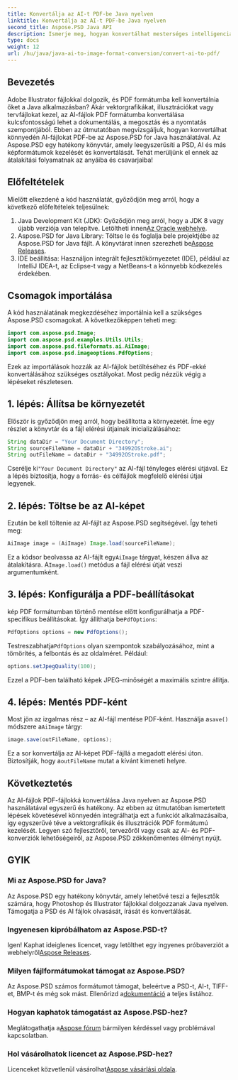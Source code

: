 ```yaml
---
title: Konvertálja az AI-t PDF-be Java nyelven
linktitle: Konvertálja az AI-t PDF-be Java nyelven
second_title: Aspose.PSD Java API
description: Ismerje meg, hogyan konvertálhat mesterséges intelligencia fájlokat PDF formátumba Java nyelven az Aspose.PSD segítségével. Kövesse részletes, lépésenkénti útmutatónkat a fájlkonverziók hatékony kezeléséhez.
type: docs
weight: 12
url: /hu/java/java-ai-to-image-format-conversion/convert-ai-to-pdf/
---
```

## Bevezetés
Adobe Illustrator fájlokkal dolgozik, és PDF formátumba kell konvertálnia őket a Java alkalmazásban? Akár vektorgrafikákat, illusztrációkat vagy tervfájlokat kezel, az AI-fájlok PDF formátumba konvertálása kulcsfontosságú lehet a dokumentálás, a megosztás és a nyomtatás szempontjából. Ebben az útmutatóban megvizsgáljuk, hogyan konvertálhat könnyedén AI-fájlokat PDF-be az Aspose.PSD for Java használatával. Az Aspose.PSD egy hatékony könyvtár, amely leegyszerűsíti a PSD, AI és más képformátumok kezelését és konvertálását. Tehát merüljünk el ennek az átalakítási folyamatnak az anyáiba és csavarjaiba!
## Előfeltételek
Mielőtt elkezdené a kód használatát, győződjön meg arról, hogy a következő előfeltételek teljesülnek:
1.  Java Development Kit (JDK): Győződjön meg arról, hogy a JDK 8 vagy újabb verziója van telepítve. Letöltheti innen[Az Oracle webhelye](https://www.oracle.com/java/technologies/javase-downloads.html).
2.  Aspose.PSD for Java Library: Töltse le és foglalja bele projektjébe az Aspose.PSD for Java fájlt. A könyvtárat innen szerezheti be[Aspose Releases](https://releases.aspose.com/psd/java/).
3. IDE beállítása: Használjon integrált fejlesztőkörnyezetet (IDE), például az IntelliJ IDEA-t, az Eclipse-t vagy a NetBeans-t a könnyebb kódkezelés érdekében.
## Csomagok importálása
A kód használatának megkezdéséhez importálnia kell a szükséges Aspose.PSD csomagokat. A következőképpen teheti meg:
```java
import com.aspose.psd.Image;
import com.aspose.psd.examples.Utils.Utils;
import com.aspose.psd.fileformats.ai.AiImage;
import com.aspose.psd.imageoptions.PdfOptions;
```
Ezek az importálások hozzák az AI-fájlok betöltéséhez és PDF-ekké konvertálásához szükséges osztályokat. Most pedig nézzük végig a lépéseket részletesen.

## 1. lépés: Állítsa be környezetét
Először is győződjön meg arról, hogy beállította a környezetét. Íme egy részlet a könyvtár és a fájl elérési útjainak inicializálásához:
```java
String dataDir = "Your Document Directory"; 
String sourceFileName = dataDir + "34992OStroke.ai";
String outFileName = dataDir + "34992OStroke.pdf";
```
 Cserélje ki`"Your Document Directory"` az AI-fájl tényleges elérési útjával. Ez a lépés biztosítja, hogy a forrás- és célfájlok megfelelő elérési útjai legyenek.
## 2. lépés: Töltse be az AI-képet
Ezután be kell töltenie az AI-fájlt az Aspose.PSD segítségével. Így teheti meg:
```java
AiImage image = (AiImage) Image.load(sourceFileName);
```
 Ez a kódsor beolvassa az AI-fájlt egy`AiImage` tárgyat, készen állva az átalakításra. A`Image.load()` metódus a fájl elérési útját veszi argumentumként.
## 3. lépés: Konfigurálja a PDF-beállításokat
 kép PDF formátumban történő mentése előtt konfigurálhatja a PDF-specifikus beállításokat. Így állíthatja be`PdfOptions`:
```java
PdfOptions options = new PdfOptions();
```
 Testreszabhatja`PdfOptions` olyan szempontok szabályozásához, mint a tömörítés, a felbontás és az oldalméret. Például:
```java
options.setJpegQuality(100);
```
Ezzel a PDF-ben található képek JPEG-minőségét a maximális szintre állítja.
## 4. lépés: Mentés PDF-ként
 Most jön az izgalmas rész – az AI-fájl mentése PDF-ként. Használja a`save()` módszere a`AiImage` tárgy:
```java
image.save(outFileName, options);
```
 Ez a sor konvertálja az AI-képet PDF-fájllá a megadott elérési úton. Biztosítják, hogy a`outFileName` mutat a kívánt kimeneti helyre.

## Következtetés
Az AI-fájlok PDF-fájlokká konvertálása Java nyelven az Aspose.PSD használatával egyszerű és hatékony. Az ebben az útmutatóban ismertetett lépések követésével könnyedén integrálhatja ezt a funkciót alkalmazásaiba, így egyszerűvé téve a vektorgrafikák és illusztrációk PDF formátumú kezelését. Legyen szó fejlesztőről, tervezőről vagy csak az AI- és PDF-konverziók lehetőségeiről, az Aspose.PSD zökkenőmentes élményt nyújt.
## GYIK
### Mi az Aspose.PSD for Java?
Az Aspose.PSD egy hatékony könyvtár, amely lehetővé teszi a fejlesztők számára, hogy Photoshop és Illustrator fájlokkal dolgozzanak Java nyelven. Támogatja a PSD és AI fájlok olvasását, írását és konvertálását.
### Ingyenesen kipróbálhatom az Aspose.PSD-t?
 Igen! Kaphat ideiglenes licencet, vagy letölthet egy ingyenes próbaverziót a webhelyről[Aspose Releases](https://releases.aspose.com/psd/java/).
### Milyen fájlformátumokat támogat az Aspose.PSD?
 Az Aspose.PSD számos formátumot támogat, beleértve a PSD-t, AI-t, TIFF-et, BMP-t és még sok mást. Ellenőrizd a[dokumentáció](https://reference.aspose.com/psd/java/) a teljes listához.
### Hogyan kaphatok támogatást az Aspose.PSD-hez?
 Meglátogathatja a[Aspose fórum](https://forum.aspose.com/c/psd/34) bármilyen kérdéssel vagy problémával kapcsolatban.
### Hol vásárolhatok licencet az Aspose.PSD-hez?
 Licenceket közvetlenül vásárolhat[Aspose vásárlási oldala](https://purchase.aspose.com/buy).